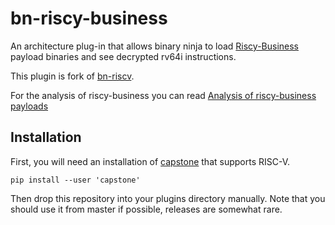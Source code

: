 # bn-riscy-business

An architecture plug-in that allows binary ninja to load [Riscy-Business](https://github.com/thesecretclub/riscy-business/tree/master) payload binaries and see decrypted rv64i instructions.

This plugin is fork of [bn-riscv](https://github.com/uni-due-syssec/bn-riscv). 

For the analysis of riscy-business you can read [Analysis of riscy-business payloads](xx)

## Installation

First, you will need an installation of [capstone](https://github.com/aquynh/capstone) that supports RISC-V.

```
pip install --user 'capstone'
```

Then drop this repository into your plugins directory manually. Note that you should use it from master if possible, releases are somewhat rare.